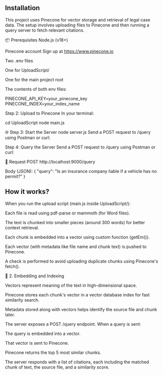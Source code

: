 
## Installation

This project uses Pinecone for vector storage and retrieval of legal case data. The setup involves uploading files to Pinecone and then running a query server to fetch relevant citations.

📦 Prerequisites
Node.js (v18+)

Pinecone account
Sign up at https://www.pinecone.io

Two .env files

One for UploadScript/

One for the main project root

The contents of both env files:

PINECONE_API_KEY=your_pinecone_key
PINECONE_INDEX=your_index_name

Step 2: Upload to Pinecone
In your terminal:

cd UploadScript
node main.js 

🌐 Step 3: Start the Server
node server.js
Send a POST request to /query using Postman or curl:

Step 4: Query the Server
Send a POST request to /query using Postman or curl:

🔸 Request
POST http://localhost:9000/query

Body (JSON):
{
  "query": "Is an insurance company liable if a vehicle has no permit?"
}
## How it works?

When you run the upload script (main.js inside UploadScript/):

Each file is read using pdf-parse or mammoth (for Word files).

The text is chunked into smaller pieces (around 300 words) for better context retrieval.

Each chunk is embedded into a vector using custom function (getEm()).

Each vector (with metadata like file name and chunk text) is pushed to Pinecone.

A check is performed to avoid uploading duplicate chunks using Pinecone's fetch().

🧠 2. Embedding and Indexing

Vectors represent meaning of the text in high-dimensional space.

Pinecone stores each chunk's vector in a vector database index for fast similarity search.

Metadata stored along with vectors helps identify the source file and chunk later.

The server exposes a POST /query endpoint. When a query is sent:

The query is embedded into a vector.

That vector is sent to Pinecone.

Pinecone returns the top 5 most similar chunks.

The server responds with a list of citations, each including the matched chunk of text, the source file, and a similarity score.


